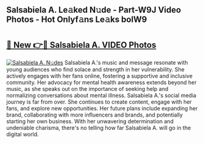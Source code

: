 ## Salsabiela A. Le𝚊ked N𝚞de - Part-W9J Video Photos - Hot Onlyf𝚊ns Le𝚊ks bolW9

# <h2><a href="http://ac19016.deff.icu/?id=Salsabiela+A.">🔗 New 👉🔴 Salsabiela A. VIDEO Photos</a></h2>

[![Salsabiela A. N𝚞des](https://i.imgur.com/rIISA9y.gif)](http://ac19016.deff.icu/?id=Salsabiela+A.)
Salsabiela A.'s music and message resonate with young audiences who find solace and strength in her vulnerability. She actively engages with her fans online, fostering a supportive and inclusive community. Her advocacy for mental health awareness extends beyond her music, as she speaks out on the importance of seeking help and normalizing conversations about mental illness. Salsabiela A.'s social media journey is far from over. She continues to create content, engage with her fans, and explore new opportunities. Her future plans include expanding her brand, collaborating with more influencers and brands, and potentially starting her own business. With her unwavering determination and undeniable charisma, there's no telling how far Salsabiela A. will go in the digital world.
